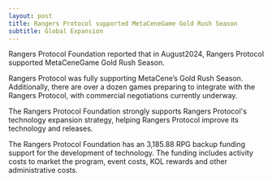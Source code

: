 ```yaml
---
layout: post
title: Rangers Protocol supported MetaCeneGame Gold Rush Season
subtitle: Global Expansion
---
```


Rangers Protocol Foundation reported that in August2024, Rangers Protocol supported MetaCeneGame Gold Rush Season.

Rangers Protocol was fully supporting MetaCene’s Gold Rush Season. Additionally, there are over a dozen games preparing to integrate with the Rangers Protocol, with commercial negotiations currently underway.

The Rangers Protocol Foundation strongly supports Rangers Protocol's technology expansion strategy, helping Rangers Protocol improve its technology and releases. 

The Rangers Protocol Foundation has an 3,185.88 RPG backup funding support for the development of technology.  The funding includes activity costs to market the program, event costs, KOL rewards and other administrative costs. 
